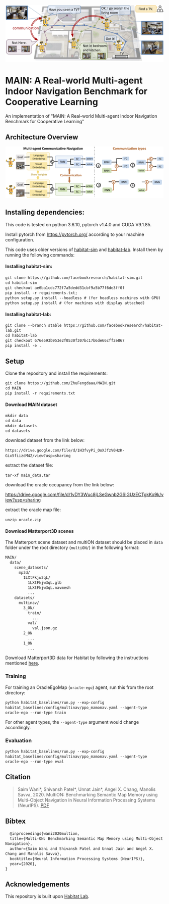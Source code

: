 ![overview](./assets/overview.jpg)

# MAIN: A Real-world Multi-agent Indoor Navigation Benchmark for Cooperative Learning

An implementation of "MAIN: A Real-world Multi-agent Indoor Navigation Benchmark for Cooperative Learning"

<!-- ![](docs/main_visualization.gif) -->

## Architecture Overview

![](assets/framework_v2.jpg)


## Installing dependencies:

This code is tested on python 3.6.10, pytorch v1.4.0 and CUDA V9.1.85.

Install pytorch from https://pytorch.org/ according to your machine configuration.

This code uses older versions of [habitat-sim](https://github.com/facebookresearch/habitat-sim) and [habitat-lab](https://github.com/facebookresearch/habitat-lab). Install them by running the following commands:

#### Installing habitat-sim:

```
git clone https://github.com/facebookresearch/habitat-sim.git
cd habitat-sim 
git checkout ae6ba1cdc772f7a5dedd31cbf9a5b77f6de3ff0f
pip install -r requirements.txt; 
python setup.py install --headless # (for headless machines with GPU)
python setup.py install # (for machines with display attached)
```

#### Installing habitat-lab:
```
git clone --branch stable https://github.com/facebookresearch/habitat-lab.git
cd habitat-lab
git checkout 676e593b953e2f0530f307bc17b6de66cff2e867
pip install -e .
```

<!-- We know that roadblocks can come up while installing Habitat, we are here to help! For installation issues in habitat, feel free to raise an issue in this repository, or in the corresponding habitat repository. -->

## Setup
Clone the repository and install the requirements:

```
git clone https://github.com/ZhuFengdaaa/MAIN.git
cd MAIN
pip install -r requirements.txt
```

#### Download MAIN dataset

```
mkdir data
cd data
mkdir datasets
cd datasets
```

download dataset from the link below: 

`https://drive.google.com/file/d/1H3fvyPi_OoXJfzV0HzK-Gix5fiizdM4Z/view?usp=sharing`

extract the dataset file: 

`tar-xf main_data.tar`

download the oracle occupancy from the link below: 

https://drive.google.com/file/d/1vDY3Wuc8jLSeGwnb2GSlGUzECTgkKo9k/view?usp=sharing

extract the oracle map file: 

`unzip oracle.zip`

#### Download Matterport3D scenes

The Matterport scene dataset and multiON dataset should be placed in `data` folder under the root directory (`multiON/`) in the following format:

```
MAIN/
  data/
    scene_datasets/
      mp3d/
        1LXtFkjw3qL/
          1LXtFkjw3qL.glb
          1LXtFkjw3qL.navmesh
          ...
    datasets/
      multinav/
        3_ON/
          train/
            ...
          val/
            val.json.gz
        2_ON
          ...
        1_ON
          ...
```				

Download Matterport3D data for Habitat by following the instructions mentioned [here](https://github.com/facebookresearch/habitat-api#data).

### Training

For training an OracleEgoMap (`oracle-ego`) agent, run this from the root directory: 

```
python habitat_baselines/run.py --exp-config habitat_baselines/config/multinav/ppo_mamonav.yaml --agent-type oracle-ego --run-type train
```
For other agent types, the `--agent-type` argument would change accordingly. 

### Evaluation

```
python habitat_baselines/run.py --exp-config habitat_baselines/config/multinav/ppo_mamonav.yaml --agent-type oracle-ego --run-type eval
```


## Citation
>Saim Wani*, Shivansh Patel*, Unnat Jain*, Angel X. Chang, Manolis Savva, 2020. MultiON: Benchmarking Semantic Map Memory using Multi-Object Navigation in Neural Information Processing Systems (NeurIPS). [PDF](https://shivanshpatel35.github.io/multi-ON/resources/MultiON.pdf)

## Bibtex
```
  @inproceedings{wani2020multion,
  title={Multi-ON: Benchmarking Semantic Map Memory using Multi-Object Navigation},
  author={Saim Wani and Shivansh Patel and Unnat Jain and Angel X. Chang and Manolis Savva},
  booktitle={Neural Information Processing Systems (NeurIPS)},
  year={2020},
}
```

## Acknowledgements
This repository is built upon [Habitat Lab](https://github.com/facebookresearch/habitat-lab).
